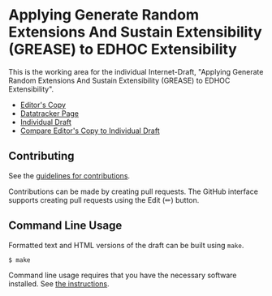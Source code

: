 # Applying Generate Random Extensions And Sustain Extensibility (GREASE) to EDHOC Extensibility

This is the working area for the individual Internet-Draft, "Applying Generate Random Extensions And Sustain Extensibility (GREASE) to EDHOC Extensibility".

* [Editor's Copy](https://git@gitlab.com:chrysn.github.io/core-edhoc-grease/#go.draft-amsuess-core-edhoc-grease.html)
* [Datatracker Page](https://datatracker.ietf.org/doc/draft-amsuess-core-edhoc-grease)
* [Individual Draft](https://datatracker.ietf.org/doc/html/draft-amsuess-core-edhoc-grease)
* [Compare Editor's Copy to Individual Draft](https://git@gitlab.com:chrysn.github.io/core-edhoc-grease/#go.draft-amsuess-core-edhoc-grease.diff)


## Contributing

See the
[guidelines for contributions](https://github.com/git@gitlab.com:chrysn/core-edhoc-grease/blob//CONTRIBUTING.md).

Contributions can be made by creating pull requests.
The GitHub interface supports creating pull requests using the Edit (✏) button.


## Command Line Usage

Formatted text and HTML versions of the draft can be built using `make`.

```sh
$ make
```

Command line usage requires that you have the necessary software installed.  See
[the instructions](https://github.com/martinthomson/i-d-template/blob/main/doc/SETUP.md).

